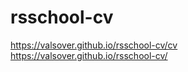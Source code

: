 # rsschool-cv  

https://valsover.github.io/rsschool-cv/cv  
https://valsover.github.io/rsschool-cv/
